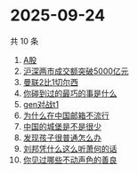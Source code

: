 # 2025-09-24

共 10 条

<!-- BEGIN -->
<!-- 最后更新时间 Wed Sep 24 2025 18:09:10 GMT+0800 (China Standard Time) -->

1. [A股](https://www.zhihu.com/search?q=A股)
1. [沪深两市成交额突破5000亿元](https://www.zhihu.com/search?q=沪深两市成交额突破5000亿元)
1. [曼联2比1切尔西](https://www.zhihu.com/search?q=曼联2比1切尔西)
1. [你碰到过的最巧的事是什么](https://www.zhihu.com/search?q=你碰到过的最巧的事是什么)
1. [gen对战t1](https://www.zhihu.com/search?q=gen对战t1)
1. [为什么在中国邮箱不流行](https://www.zhihu.com/search?q=为什么在中国邮箱不流行)
1. [中国的城堡是不是很少](https://www.zhihu.com/search?q=中国的城堡是不是很少)
1. [发现孩子很普通怎么办](https://www.zhihu.com/search?q=发现孩子很普通怎么办)
1. [刘邦凭什么这么听萧何的话](https://www.zhihu.com/search?q=刘邦凭什么这么听萧何的话)
1. [你见过哪些不动声色的善良](https://www.zhihu.com/search?q=你见过哪些不动声色的善良)

<!-- END -->
